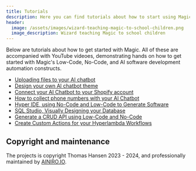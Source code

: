 ```yaml
---
title: Tutorials
description: Here you can find tutorials about how to start using Magic on your own. Most of these are hands on, allowing you to experiement for yourself.
header:
  image: /assets/images/wizard-teaching-magic-to-school-children.png
  image_description: Wizard teaching Magic to school children
---
```


Below are tutorials about how to get started with Magic. All of these are accompanied with YouTube videoes, demonstrating hands on how to get started with Magic's Low-Code, No-Code, and AI software development automation constructs.

* [Uploading files to your AI chatbot](https://ainiro.io/blog/uploading-files-to-your-ai-chatbot)
* [Design your own AI chatbot theme](https://ainiro.io/blog/design-your-own-chatgpt-chatbot)
* [Connect your AI Chatbot to your Shopify account](https://ainiro.io/blog/how-to-connect-your-ai-chatbot-to-shopify)
* [How to collect phone numbers with your AI Chatbot](https://ainiro.io/blog/how-to-capture-phone-numbers-with-your-ai-chatbot)
* [Hyper IDE, using No-Code and Low-Code to Generate Software](https://ainiro.io/blog/hyper-ide-using-no-code-and-no-code-to-generate-software)
* [SQL Studio, Visually Designing your Database](https://ainiro.io/blog/sql-studio-visually-designing-your-database)
* [Generate a CRUD API using Low-Code and No-Code](https://ainiro.io/blog/generate-a-crud-api-using-low-code-and-no-code)
* [Create Custom Actions for your Hyperlambda Workflows](https://ainiro.io/blog/create-custom-actions-for-your-hyperlambda-workflows)


## Copyright and maintenance

The projects is copyright Thomas Hansen 2023 - 2024, and professionally maintained by [AINIRO.IO](https://ainiro.io).
